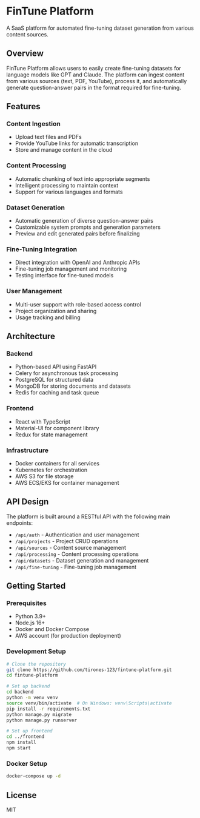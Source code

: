 # FinTune Platform

A SaaS platform for automated fine-tuning dataset generation from various content sources.

## Overview

FinTune Platform allows users to easily create fine-tuning datasets for language models like GPT and Claude. The platform can ingest content from various sources (text, PDF, YouTube), process it, and automatically generate question-answer pairs in the format required for fine-tuning.

## Features

### Content Ingestion
- Upload text files and PDFs
- Provide YouTube links for automatic transcription
- Store and manage content in the cloud

### Content Processing
- Automatic chunking of text into appropriate segments
- Intelligent processing to maintain context
- Support for various languages and formats

### Dataset Generation
- Automatic generation of diverse question-answer pairs
- Customizable system prompts and generation parameters
- Preview and edit generated pairs before finalizing

### Fine-Tuning Integration
- Direct integration with OpenAI and Anthropic APIs
- Fine-tuning job management and monitoring
- Testing interface for fine-tuned models

### User Management
- Multi-user support with role-based access control
- Project organization and sharing
- Usage tracking and billing

## Architecture

### Backend
- Python-based API using FastAPI
- Celery for asynchronous task processing
- PostgreSQL for structured data
- MongoDB for storing documents and datasets
- Redis for caching and task queue

### Frontend
- React with TypeScript
- Material-UI for component library
- Redux for state management

### Infrastructure
- Docker containers for all services
- Kubernetes for orchestration
- AWS S3 for file storage
- AWS ECS/EKS for container management

## API Design

The platform is built around a RESTful API with the following main endpoints:

- `/api/auth` - Authentication and user management
- `/api/projects` - Project CRUD operations
- `/api/sources` - Content source management
- `/api/processing` - Content processing operations
- `/api/datasets` - Dataset generation and management
- `/api/fine-tuning` - Fine-tuning job management

## Getting Started

### Prerequisites
- Python 3.9+
- Node.js 16+
- Docker and Docker Compose
- AWS account (for production deployment)

### Development Setup
```bash
# Clone the repository
git clone https://github.com/tirones-123/fintune-platform.git
cd fintune-platform

# Set up backend
cd backend
python -m venv venv
source venv/bin/activate  # On Windows: venv\Scripts\activate
pip install -r requirements.txt
python manage.py migrate
python manage.py runserver

# Set up frontend
cd ../frontend
npm install
npm start
```

### Docker Setup
```bash
docker-compose up -d
```

## License

MIT